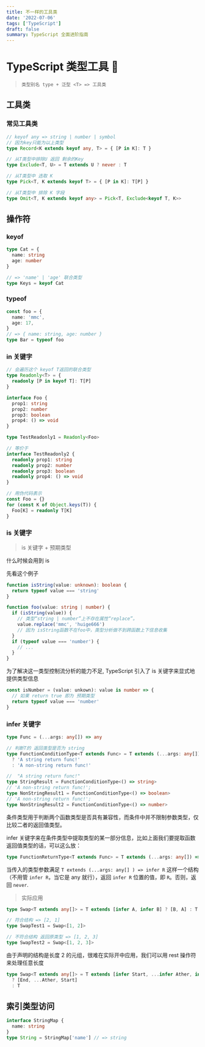 ```yaml
---
title: 不一样的工具类
date: '2022-07-06'
tags: ['TypeScript']
draft: false
summary: TypeScript 全面进阶指南
---
```


# TypeScript 类型工具 🔧

> `类型别名 type + 泛型 <T> => 工具类`

## 工具类

### 常见工具类

```ts
// keyof any => string | number | symbol
// 因为key只能为以上类型
type Record<K extends keyof any, T> = { [P in K]: T }

// 从T类型中排除U 返回 剩余的Key
type Exclude<T, U> = T extends U ? never : T

// 从T类型中 选取 K
type Pick<T, K extends keyof T> = { [P in K]: T[P] }

// 从T类型中 排除 K 字段
type Omit<T, K extends keyof any> = Pick<T, Exclude<keyof T, K>>
```

## 操作符

### keyof

```ts
type Cat = {
  name: string
  age: number
}

// => 'name' | 'age' 联合类型
type Keys = keyof Cat
```

### typeof

```ts
const foo = {
  name: 'mmc',
  age: 17,
}
// => { name: string, age: number }
type Bar = typeof foo
```

### in 关键字

```ts
// 会遍历这个 keyof T返回的联合类型
type Readonly<T> = {
  readonly [P in keyof T]: T[P]
}

interface Foo {
  prop1: string
  prop2: number
  prop3: boolean
  prop4: () => void
}

type TestReadonly1 = Readonly<Foo>

// 等价于
interface TestReadonly2 {
  readonly prop1: string
  readonly prop2: number
  readonly prop3: boolean
  readonly prop4: () => void
}

// 用伪代码表示
const Foo = {}
for (const K of Object.keys(T)) {
  Foo[K] = readonly T[K]
}
```

### is 关键字

> is 关键字 + 预期类型

什么时候会用到 is

先看这个例子

```ts
function isString(value: unknown): boolean {
  return typeof value === 'string'
}

function foo(value: string | number) {
  if (isString(value)) {
    // 类型“string | number”上不存在属性“replace”。
    value.replace('mmc', 'huige666')
    // 因为 isString函数不在foo中，类型分析做不到跨函数上下信息收集
  }
  if (typeof value === 'number') {
    // ...
  }
}
```

为了解决这一类型控制流分析的能力不足, TypeScript 引入了 is 关键字来显式地提供类型信息

```ts
const isNumber = (value: unkown): value is number => {
  // 如果 return true 即为 预期类型
  return typeof value === 'number'
}
```

### infer 关键字

```ts
type Func = (...args: any[]) => any

// 判断T的 返回类型是否为 string
type FunctionConditionType<T extends Func> = T extends (...args: any[]) => string
  ? 'A string return func!'
  : 'A non-string return func!'

//  "A string return func!"
type StringResult = FunctionConditionType<() => string>
// 'A non-string return func!';
type NonStringResult1 = FunctionConditionType<() => boolean>
// 'A non-string return func!';
type NonStringResult2 = FunctionConditionType<() => number>
```

条件类型用于判断两个函数类型是否具有兼容性，而条件中并不限制参数类型，仅比较二者的返回值类型。

infer 关键字来在条件类型中提取类型的某一部分信息，比如上面我们要提取函数返回值类型的话，可以这么放：

```ts
type FunctionReturnType<T extends Func> = T extends (...args: any[]) => infer R ? R : never
```

当传入的类型参数满足 `T extends (...args: any[] ) => infer R` 这样一个结构（不用管 `infer R`，当它是 any 就行），返回 `infer R` 位置的值，即 `R`。否则，返回 `never`.

> 实际应用

```ts
type Swap<T extends any[]> = T extends [infer A, infer B] ? [B, A] : T

// 符合结构 => [2, 1]
type SwapTest1 = Swap<[1, 2]>

// 不符合结构 返回原类型 => [1, 2, 3]
type SwapTest2 = Swap<[1, 2, 3]>
```

由于声明的结构是长度 2 的元组，很难在实际开中应用，我们可以用 rest 操作符来处理任意长度

```ts
type Swap<T extends any[]> = T extends [infer Start, ...infer Ather, infer End]
  ? [End, ...Ather, Start]
  : T
```

## 索引类型访问

```ts
interface StringMap {
  name: string
}
type String = StringMap['name'] // => string
```
